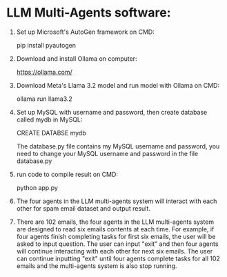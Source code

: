 # LLM Multi-Agents software:

1. Set up Microsoft's AutoGen framework on CMD:
   
   pip install pyautogen

2. Download and install Ollama on computer:
   
   https://ollama.com/

3. Download Meta's Llama 3.2 model and run model with Ollama on CMD:
   
   ollama run llama3.2

4. Set up MySQL with username and password, then create database called mydb in MySQL:
   
   CREATE DATABSE mydb

   The database.py file contains
   my MySQL username and password, you need to change your MySQL username and password in the file database.py

5. run code to compile result on CMD:
   
   python app.py

6. The four agents in the LLM multi-agents system will interact with each other for spam email dataset and output result.

7. There are 102 emails, the four agents in the LLM multi-agents system are designed to read six emails contents at each time. For example, if four agents finish completing 
   tasks for first six emails, the user will be asked to input question. The user can input "exit" and then four agents will continue interacting with each other for next 
   six emails. The user can continue inputting "exit" until four agents complete tasks for all 102 emails and the multi-agents system is also stop running.

 
